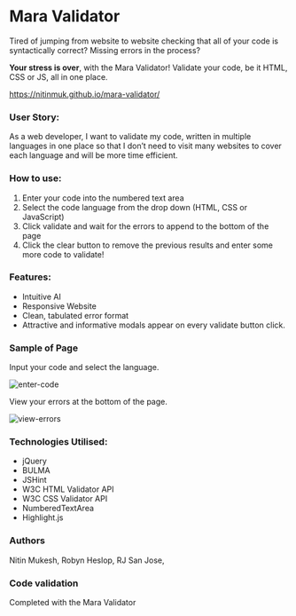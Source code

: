 # Mara Validator 

Tired of jumping from website to website checking that all of your code is syntactically correct? Missing errors in the process?

**Your stress is over**, with the Mara Validator! Validate your code, be it HTML, CSS or JS, all in one place. 

https://nitinmuk.github.io/mara-validator/

### User Story:
As a web developer, I want to validate my code, written in multiple languages in one place so that I don’t need to visit many websites to cover each language and will be more time efficient. 

### How to use:
1. Enter your code into the numbered text area 
1. Select the code language from the drop down (HTML, CSS or JavaScript)
1. Click validate and wait for the errors to append to the bottom of the page 
1. Click the clear button to remove the previous results and enter some more code to validate! 

### Features:
* Intuitive AI
* Responsive Website
* Clean, tabulated error format 
* Attractive and informative modals appear on every validate button click.

### Sample of Page

Input your code and select the language.

![enter-code](assets/images/readme/enter-code.png)

View your errors at the bottom of the page.

![view-errors](assets/images/readme/view-errors.png)

### Technologies Utilised:
* jQuery
* BULMA
* JSHint
* W3C HTML Validator API
* W3C CSS Validator API
* NumberedTextArea
* Highlight.js

### Authors
Nitin Mukesh,
Robyn Heslop,
RJ San Jose,

### Code validation
Completed with the Mara Validator

